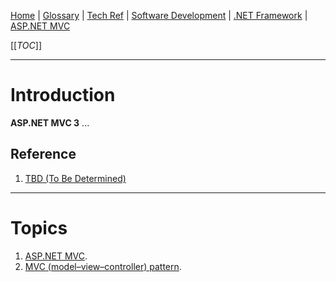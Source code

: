 [Home](/Slalom-LLC/Slalom-Consulting) | [Glossary](/Glossary) | [Tech Ref](/Tech-Ref) | [Software Development](/Tech-Ref/Software-Development) | [.NET Framework](/Tech-Ref/Software-Development/NET-Framework) | [ASP.NET MVC](/Tech-Ref/Software-Development/NET-Framework/ASP.NET/ASP.NET-MVC)

[[_TOC_]]

---
# Introduction
**ASP.NET MVC 3** ...

## Reference
1. [TBD (To Be Determined)](/Glossary/TBD-\(To-Be-Determined\))

---
# Topics
1. [ASP.NET MVC](/Tech-Ref/Software-Development/NET-Framework/ASP.NET/ASP.NET-MVC).
1. [MVC (model–view–controller) pattern](/Tech-Ref/Software-Development/Software-Design-Pattern/MVC-\(Model-View-Controller\)).
